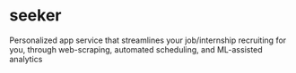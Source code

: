 # seeker
Personalized app service that streamlines your job/internship recruiting for you, through web-scraping, automated scheduling, and ML-assisted analytics
